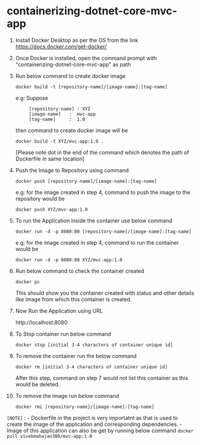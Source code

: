 # containerizing-dotnet-core-mvc-app
1. Install Docker Desktop as per the OS from the link
   https://docs.docker.com/get-docker/

2. Once Docker is installed, open the command prompt with "containerizing-dotnet-core-mvc-app" as path

3. Run below command to create docker image

      `docker build -t [repository-name]/[image-name]:[tag-name]`
   
      e.g: Suppose 

            [repository-name] : XYZ
            [image-name]   :  mvc-app
            [tag-name]     :  1.0
        
      then command to create docker image will be 
   
      `docker build -t XYZ/mvc-app:1.0 .`
   
      [Please note dot in the end of the command which denotes the path of Dockerfile in same location]
   
 4. Push the Image to Repository using command
 
      `docker push [repository-name]/[image-name]:[tag-name]`
   
      e.g: for the image created in step 4, command to push the image to the repository would be
   
      `docker push XYZ/mvc-app:1.0`
   
 5. To run the Application inside the container use below command
  
      `docker run -d -p 8080:80 [repository-name]/[image-name]:[tag-name]`
   
      e.g: for the image created in step 4, command to run the container would be
   
      `docker run -d -p 8080:80 XYZ/mvc-app:1.0`
 
 6. Run below command to check the container created
      
      `docker ps`
      
      This should show you the container created with status and other details like image from which this container is created.
     
 7. Now Run the Application using URL
      
      http://localhost:8080

 8. To Stop container run below command
   
      `docker stop [initial 3-4 characters of container unique id]`
      
 10. To remove the container run the below command
   
      `docker rm [initial 3-4 characters of container unique id]`
      
      After this step, command on step 7 would not list this container as this would be deleted.
      
 11. To remove the image run below command
      
      `docker rmi [repository-name]/[image-name]:[tag-name]`
     
     
`[NOTE]` :  - Dockerfile in the project is very importatnt as that is used to create the image of the application and corresponding dependencies. 
            - Image of this application can also be get by running below command 
               `docker pull vivekmahajan380/mvc-app:1.0`
